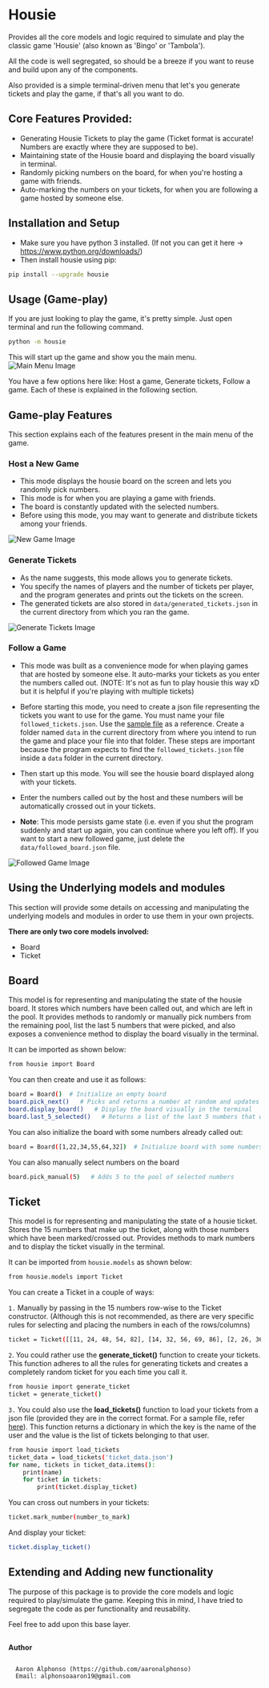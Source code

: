 # Housie
Provides all the core models and logic required to simulate and play the classic game 'Housie' (also known as 'Bingo' or 'Tambola'). 

All the code is well segregated, so should be a breeze if you want to
reuse and build upon any of the components.
 
Also provided is a simple terminal-driven menu that let's you generate tickets and play the game, 
if that's all you want to do.


## Core Features Provided:

* Generating Housie Tickets to play the game (Ticket format is accurate! Numbers are exactly where they are supposed to be).
* Maintaining state of the Housie board and displaying the board visually in terminal.
* Randomly picking numbers on the board, for when you're hosting a game with friends.
* Auto-marking the numbers on your tickets, for when you are following a game hosted by someone else.


## Installation and Setup

* Make sure you have python 3 installed. (If not you can get it here -> https://www.python.org/downloads/)  
* Then install housie using pip:
```bash
pip install --upgrade housie
```

## Usage (Game-play)

If you are just looking to play the game, it's pretty simple. Just open terminal and run the following command.

```bash
python -m housie
```
This will start up the game and show you the main menu. 
![Main Menu Image](images/main_menu.png)

You have a few options here like: Host a game, Generate tickets, Follow a game.
Each of these is explained in the following section.


## Game-play Features 
This section explains each of the features present in the main menu of the game.

### Host a New Game 
* This mode displays the housie board on the screen and lets you randomly pick numbers.
* This mode is for when you are playing a game with friends. 
* The board is constantly updated with the selected numbers. 
* Before using this mode, you may want to generate 
and distribute tickets among your friends. 

![New Game Image](images/new_game3.png)


### Generate Tickets
* As the name suggests, this mode allows you to generate tickets. 
* You specify the names of players and the number of tickets per player, and the program generates and prints 
out the tickets on the screen.
* The generated tickets are also stored in `data/generated_tickets.json` in the current directory from 
which you ran the game.

![Generate Tickets Image](images/generate_tickets.png)

### Follow a Game
* This mode was built as a convenience mode for when playing games that are hosted by someone else. 
It auto-marks your tickets as you enter the numbers called out. (NOTE: It's not as fun to play housie this way xD but 
it is helpful if you're playing with multiple tickets)
* Before starting this mode, you need to create a json file representing the tickets you want to use for the game. 
You must name your file `followed_tickets.json`. Use the [sample file](data/followed_tickets.example.json) as a 
reference. Create a folder named `data` in the current directory from where you intend to run the game and place your 
file into that folder. These steps are important because
the program expects to find the `followed_tickets.json` file inside a `data` folder in the current directory.
 
* Then start up this mode. You will see the housie board displayed along with your tickets.
* Enter the numbers called out by the host and these numbers will be automatically crossed out in your tickets.
* **Note**: This mode persists game state (i.e. even if you shut the program suddenly and start up again, you can 
continue where you left off). If you want to start a new followed game, just delete the `data/followed_board.json` file.

![Followed Game Image](images/followed_game_2.png)


## Using the Underlying models and modules
This section will provide some details on accessing and manipulating the underlying models and modules in 
order to use them in your own projects. 

**There are only two core models involved:**
* Board
* Ticket

## Board
This model is for representing and manipulating the state of the housie board. It stores which numbers have been called 
out, and which are left in the pool. It provides methods to randomly or manually pick numbers from the remaining pool, 
list the last 5 numbers that were picked, and also exposes a convenience method to display the board visually in the 
terminal.

It can be imported as shown below:
```bash
from housie import Board
```
You can then create and use it as follows:
```bash
board = Board()  # Initialize an empty board
board.pick_next()   # Picks and returns a number at random and updates the state of the board
board.display_board()   # Display the board visually in the terminal
board.last_5_selected()   # Returns a list of the last 5 numbers that were selected
```
You can also initialize the board with some numbers already called out:
```bash
board = Board([1,22,34,55,64,32])  # Initialize board with some numbers called out
```
You can also manually select numbers on the board
```bash
board.pick_manual(5)   # Adds 5 to the pool of selected numbers
```

## Ticket
This model is for representing and manipulating the state of a housie ticket. Stores the 15 numbers that make up 
the ticket, along with those numbers which have been marked/crossed out. Provides methods to mark numbers and 
to display the ticket visually in the terminal.

It can be imported from `housie.models` as shown below:
```bash
from housie.models import Ticket
```
You can create a Ticket in a couple of ways:

`1.` Manually by passing in the 15 numbers row-wise to the Ticket constructor. (Although this is not recommended, as 
there are very specific rules for selecting and placing the numbers in each of the rows/columns) 
```bash
ticket = Ticket([[11, 24, 48, 54, 82], [14, 32, 56, 69, 86], [2, 26, 36, 59, 73]])
```
`2`. You could rather use the **generate_ticket()** function to create your tickets. This function adheres
to all the rules for generating tickets and creates a completely random ticket for you each time you call it.
```bash
from housie import generate_ticket
ticket = generate_ticket()
```
`3.` You could also use the **load_tickets()** function to load your tickets from a json file (provided they are in the 
correct format. For a sample file, refer [here](data/followed_tickets.example.json)). This function returns a 
dictionary in which the key is the name of the user and the value is the list of tickets belonging to that user.
```bash
from housie import load_tickets
ticket_data = load_tickets('ticket_data.json')
for name, tickets in ticket_data.items():
    print(name)
    for ticket in tickets:
        print(ticket.display_ticket)
```

You can cross out numbers in your tickets:
```bash
ticket.mark_number(number_to_mark)
```

And display your ticket:
```bash
ticket.display_ticket()
```


## Extending and Adding new functionality
The purpose of this package is to provide the core models and logic required to play/simulate the game. 
Keeping this in mind, I have tried to segregate the code as per functionality and reusability. 

Feel free to add upon this base layer.
##

**Author**

```

  Aaron Alphonso (https://github.com/aaronalphonso)
  Email: alphonsoaaron19@gmail.com
  
``` 
